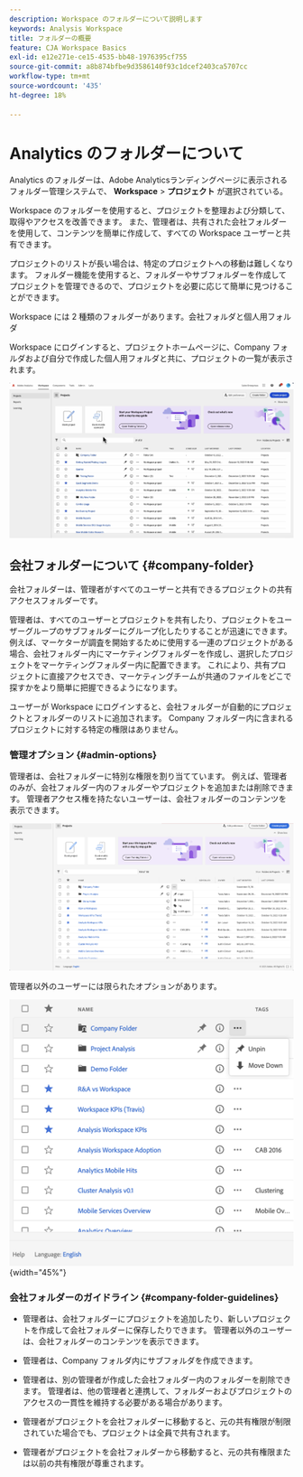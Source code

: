 ```yaml
---
description: Workspace のフォルダーについて説明します
keywords: Analysis Workspace
title: フォルダーの概要
feature: CJA Workspace Basics
exl-id: e12e271e-ce15-4535-bb48-1976395cf755
source-git-commit: a8b874bfbe9d3586140f93c1dcef2403ca5707cc
workflow-type: tm+mt
source-wordcount: '435'
ht-degree: 18%

---
```


# Analytics のフォルダーについて

Analytics のフォルダーは、Adobe Analyticsランディングページに表示されるフォルダー管理システムで、 **Workspace** > **プロジェクト** が選択されている。

Workspace のフォルダーを使用すると、プロジェクトを整理および分類して、取得やアクセスを改善できます。 また、管理者は、共有された会社フォルダーを使用して、コンテンツを簡単に作成して、すべての Workspace ユーザーと共有できます。

プロジェクトのリストが長い場合は、特定のプロジェクトへの移動は難しくなります。 フォルダー機能を使用すると、フォルダーやサブフォルダーを作成してプロジェクトを管理できるので、プロジェクトを必要に応じて簡単に見つけることができます。

Workspace には 2 種類のフォルダーがあります。会社フォルダと個人用フォルダ

Workspace にログインすると、プロジェクトホームページに、Company フォルダおよび自分で作成した個人用フォルダと共に、プロジェクトの一覧が表示されます。

![](/help/analysis-workspace/build-workspace-project/assets/landing-page2.png)

## 会社フォルダーについて {#company-folder}

会社フォルダーは、管理者がすべてのユーザーと共有できるプロジェクトの共有アクセスフォルダーです。

管理者は、すべてのユーザーとプロジェクトを共有したり、プロジェクトをユーザーグループのサブフォルダーにグループ化したりすることが迅速にできます。 例えば、マーケターが調査を開始するために使用する一連のプロジェクトがある場合、会社フォルダー内にマーケティングフォルダーを作成し、選択したプロジェクトをマーケティングフォルダー内に配置できます。 これにより、共有プロジェクトに直接アクセスでき、マーケティングチームが共通のファイルをどこで探すかをより簡単に把握できるようになります。

ユーザーが Workspace にログインすると、会社フォルダーが自動的にプロジェクトとフォルダーのリストに追加されます。 Company フォルダー内に含まれるプロジェクトに対する特定の権限はありません。


### 管理オプション {#admin-options}

管理者は、会社フォルダーに特別な権限を割り当てています。 例えば、管理者のみが、会社フォルダー内のフォルダーやプロジェクトを追加または削除できます。 管理者アクセス権を持たないユーザーは、会社フォルダーのコンテンツを表示できます。

![](/help/analysis-workspace/build-workspace-project/assets/admin-options.png)

管理者以外のユーザーには限られたオプションがあります。

![](/help/analysis-workspace/build-workspace-project/assets/non-admin-folder-options.png){width="45%"}

### 会社フォルダーのガイドライン {#company-folder-guidelines}

- 管理者は、会社フォルダーにプロジェクトを追加したり、新しいプロジェクトを作成して会社フォルダーに保存したりできます。 管理者以外のユーザーは、会社フォルダーのコンテンツを表示できます。

- 管理者は、Company フォルダ内にサブフォルダを作成できます。

- 管理者は、別の管理者が作成した会社フォルダー内のフォルダーを削除できます。 管理者は、他の管理者と連携して、フォルダーおよびプロジェクトのアクセスの一貫性を維持する必要がある場合があります。

- 管理者がプロジェクトを会社フォルダーに移動すると、元の共有権限が制限されていた場合でも、プロジェクトは全員で共有されます。

- 管理者がプロジェクトを会社フォルダーから移動すると、元の共有権限または以前の共有権限が尊重されます。
